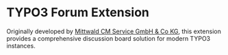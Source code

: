 # TYPO3 Forum Extension

Originally developed by [Mittwald CM Service GmbH & Co KG](https://www.mittwald.de), this extension provides a comprehensive discussion board solution for modern TYPO3 instances.
